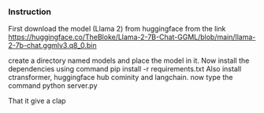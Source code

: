 ### Instruction
First download the model (Llama 2) from huggingface from the link https://huggingface.co/TheBloke/Llama-2-7B-Chat-GGML/blob/main/llama-2-7b-chat.ggmlv3.q8_0.bin 

create a directory named models and place the model in it.
Now install the dependencies using command pip install -r requirements.txt
Also install ctransformer, huggingface hub cominity and langchain.
now type the command python server.py 

That it give a clap